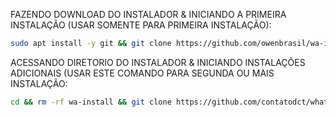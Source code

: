 FAZENDO DOWNLOAD DO INSTALADOR & INICIANDO A PRIMEIRA INSTALAÇÃO (USAR SOMENTE PARA PRIMEIRA INSTALAÇÃO):

```bash
sudo apt install -y git && git clone https://github.com/owenbrasil/wa-install.git && sudo chmod -R 777 wa-install && cd wa-install && sudo ./install_primaria
```

ACESSANDO DIRETORIO DO INSTALADOR & INICIANDO INSTALAÇÕES ADICIONAIS (USAR ESTE COMANDO PARA SEGUNDA OU MAIS INSTALAÇÃO:
```bash
cd && rm -rf wa-install && git clone https://github.com/contatodct/whaticket_install_v2.git && sudo chmod -R 777 ./wa-install && cd ./wa-install && sudo ./install_instancia
```

